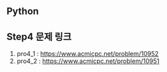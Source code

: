 ## Python
## Step4 문제 링크
1. pro4_1 : https://www.acmicpc.net/problem/10952
2. pro4_2 : https://www.acmicpc.net/problem/10951
